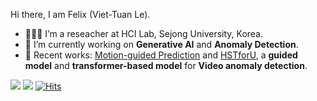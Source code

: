 Hi there, I am Felix (Viet-Tuan Le).
- 👨🏼‍💻 I’m a reseacher at HCI Lab, Sejong University, Korea.
- 🔭 I’m currently working on **Generative AI** and **Anomaly Detection**.
- 📖 Recent works: [Motion-guided Prediction](https://moguprediction.github.io/) and [HSTforU](https://vt-le.github.io/HSTforU/), a **guided model** and **transformer-based model** for **Video anomaly detection**.




[![](https://img.shields.io/badge/website-orange?&style=for-the-badge&logo=Google%20chrome&logoColor=white)](https://vt-le.github.io/) [![](https://img.shields.io/badge/google%20scholar-%234285F4.svg?&style=for-the-badge&logo=google-scholar&logoColor=white)](https://scholar.google.com/citations?user=vje71PYAAAAJ&hl=en&oi=ao) [![Hits](https://hits.seeyoufarm.com/api/count/incr/badge.svg?url=https%3A%2F%2Fgithub.com%2Fvt-le&count_bg=%2379C83D&title_bg=%23555555&icon=&icon_color=%23E7E7E7&title=hits&edge_flat=false)](https://hits.seeyoufarm.com)
